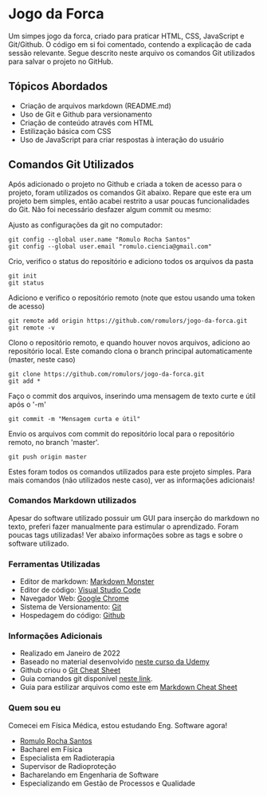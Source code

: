 # Jogo da Forca

Um simpes jogo da forca, criado para praticar HTML, CSS, JavaScript e Git/Github. O código em si foi comentado, contendo a explicação de cada sessão relevante. Segue descrito neste arquivo os comandos Git utilizados para salvar o projeto no GitHub.

## Tópicos Abordados
* Criação de arquivos markdown (README.md)
* Uso de Git e Github para versionamento
* Criação de conteúdo através com HTML
* Estilização básica com CSS
* Uso de JavaScript para criar respostas à interação do usuário

## Comandos Git Utilizados
Após adicionado o projeto no Github e criada a token de acesso para o projeto, foram utilizados os comandos Git abaixo. Repare que este era um projeto bem simples, então acabei restrito a usar poucas funcionalidades do Git. Não foi necessário desfazer algum commit ou mesmo:

Ajusto as configurações da git no computador:

    git config --global user.name "Romulo Rocha Santos"
    git config --global user.email "romulo.ciencia@gmail.com"

Crio, verifico o status do repositório e adiciono todos os arquivos da pasta

    git init
    git status

Adiciono e verifico o repositório remoto (note que estou usando uma token de acesso)

    git remote add origin https://github.com/romulors/jogo-da-forca.git
    git remote -v

Clono o repositório remoto, e quando houver novos arquivos, adiciono ao repositório local. Este comando clona o branch principal automaticamente (master, neste caso)

    git clone https://github.com/romulors/jogo-da-forca.git
    git add *

Faço o commit dos arquivos, inserindo uma mensagem de texto curte e útil após o '-m'

    git commit -m "Mensagem curta e útil"

Envio os arquivos com commit do repositório local para o repositório remoto, no branch 'master'.

    git push origin master

Estes foram todos os comandos utilizados para este projeto simples. Para mais comandos (não utilizados neste caso), ver as informações adicionais!

### Comandos Markdown utilizados
Apesar do software utilizado possuir um GUI para inserção do markdown no texto, preferi fazer manualmente para estimular o aprendizado. Foram poucas tags utilizadas! Ver abaixo informações sobre as tags e sobre o software utilizado.

### Ferramentas Utilizadas
* Editor de markdown: [Markdown Monster](https://markdownmonster.west-wind.com/)
* Editor de código: [Visual Studio Code](https://code.visualstudio.com/)
* Navegador Web: [Google Chrome](https://www.google.com/intl/pt-BR/chrome/) 
* Sistema de Versionamento: [Git](https://git-scm.com/)
* Hospedagem do código: [Github](https://github.com/)

### Informações Adicionais
* Realizado em Janeiro de 2022
* Baseado no material desenvolvido [neste curso da Udemy](https://www.udemy.com/course/javascript-completo-html-css-projetos-profissionais/learn/lecture/22078102?start=0#overview)
* Github criou o [Git Cheat Sheet](https://education.github.com/git-cheat-sheet-education.pdf)
* Guia comandos git disponível [neste link](https://gist.github.com/leocomelli/2545add34e4fec21ec16).
* Guia para estilizar arquivos como este em [Markdown Cheat Sheet](https://www.markdownguide.org/basic-syntax/#code)

### Quem sou eu
Comecei em Física Médica, estou estudando Eng. Software agora!
* [Romulo Rocha Santos](https://github.com/romulors)
* Bacharel em Física
* Especialista em Radioterapia
* Supervisor de Radioproteção
* Bacharelando em Engenharia de Software
* Especializando em Gestão de Processos e Qualidade
